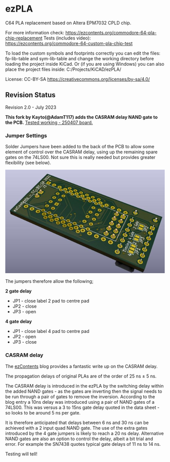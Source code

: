 # ezPLA

C64 PLA replacement based on Altera EPM7032 CPLD chip.

For more information check: https://ezcontents.org/commodore-64-pla-chip-replacement
Tests (includes video): https://ezcontents.org/commodore-64-custom-pla-chip-test

To load the custom symbols and footprints correctly you can edit the files: fp-lib-table and sym-lib-table and change the working directory before loading the project inside KiCad. Or (if you are using Windows) you can also place the project files inside: C:/Projects/KiCAD/ezPLA/

License: CC-BY-SA https://creativecommons.org/licenses/by-sa/4.0/

## Revision Status

Revision 2.0 - July 2023

**This fork by Kayto(@AdamT117) adds the CASRAM delay NAND gate to the PCB.**
[Tested working - 250407 board.](https://twitter.com/AdamT117/status/1774082185294700785/photo/1)


### Jumper Settings

Solder Jumpers have been added to the back of the PCB to allow some element of control over the CASRAM delay, using up the remaining spare gates on the 74LS00.
Not sure this is really needed but provides greater flexibility (see below). 

![](https://github.com/Kayto/ezPLA-PCB/blob/main/ezPLAv2.0%20back.jpg)

The jumpers therefore allow the following;

**2 gate delay**

* JP1 - close label 2 pad to centre pad
* JP2 - close
* JP3 - open

**4 gate delay**
* JP1 - close label 4 pad to centre pad
* JP2 - open
* JP3 - close

### CASRAM delay
The [ezContents](https://ezcontents.org/troubleshooting-c64-pla-chip-replacement) blog provides a fantastic write up on the CASRAM delay.

The propagation delays of original PLAs are of the order of 25 ns ± 5 ns.

The CASRAM delay is introduced in the ezPLA by the switching delay within the added NAND gates - as the gates are inverting then the signal needs to be run through a pair of gates to remove the inversion.
According to the blog entry a 10ns delay was introduced using a pair of NAND gates of a 74LS00. This was versus a 3 to 15ns gate delay quoted in the data sheet - so looks to be around 5 ns per gate.

It is therefore anticipated that delays between 6 ns and 30 ns can be achieved with a 2 input quad NAND gate. The use of the extra gates introduced by the 4 gate jumpers is likely to reach a 20 ns delay.
Alternative NAND gates are also an option to control the delay, albeit a bit trial and error. For example the SN7438 quotes typical gate delays of 11 ns to 14 ns.

Testing will tell!






